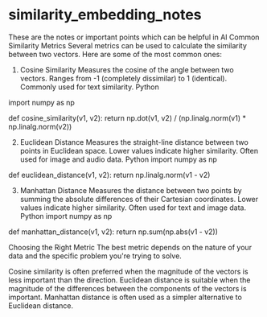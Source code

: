 # similarity_embedding_notes
These are the notes or important points which can be helpful in AI 
Common Similarity Metrics
Several metrics can be used to calculate the similarity between two vectors. Here are some of the most common ones:

1. Cosine Similarity
Measures the cosine of the angle between two vectors.
Ranges from -1 (completely dissimilar) to 1 (identical).
Commonly used for text similarity.
Python

import numpy as np

def cosine_similarity(v1, v2):
  return np.dot(v1, v2) / (np.linalg.norm(v1) * np.linalg.norm(v2))

2. Euclidean Distance
Measures the straight-line distance between two points in Euclidean space.
Lower values indicate higher similarity.
Often used for image and audio data.
Python
import numpy as np

def euclidean_distance(v1, v2):
  return np.linalg.norm(v1 - v2)

3. Manhattan Distance
Measures the distance between two points by summing the absolute differences of their Cartesian coordinates.
Lower values indicate higher similarity.
Often used for text and image data.
Python
import numpy as np

def manhattan_distance(v1, v2):
  return np.sum(np.abs(v1 - v2))

Choosing the Right Metric
The best metric depends on the nature of your data and the specific problem you're trying to solve.

Cosine similarity is often preferred when the magnitude of the vectors is less important than the direction.
Euclidean distance is suitable when the magnitude of the differences between the components of the vectors is important.
Manhattan distance is often used as a simpler alternative to Euclidean distance.
